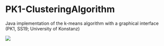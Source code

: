 # PK1-ClusteringAlgorithm
Java implementation of the k-means algorithm with a graphical interface (PK1, SS19; University of Konstanz)


![](Version2.gif)
